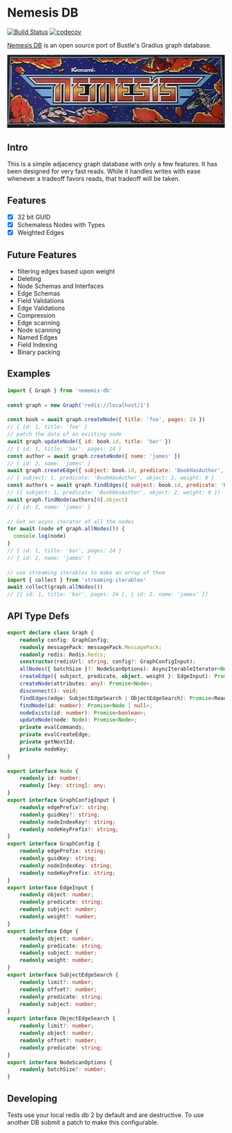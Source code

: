 # Nemesis DB
[![Build Status](https://travis-ci.org/reconbot/nemesis-db.svg?branch=master)](https://travis-ci.org/reconbot/nemesis-db)
[![codecov](https://codecov.io/gh/reconbot/nemesis-db/branch/master/graph/badge.svg)](https://codecov.io/gh/reconbot/nemesis-db)


[Nemesis DB](https://www.arcade-museum.com/game_detail.php?game_id=8842) is an open source port of Bustle's Gradius graph database.

![](nemesis.jpg)


## Intro

This is a simple adjacency graph database with only a few features. It has been designed for very fast reads. While it handles writes with ease whenever a tradeoff favors reads, that tradeoff will be taken.

## Features
- [x] 32 bit GUID
- [x] Schemaless Nodes with Types
- [x] Weighted Edges

## Future Features
- filtering edges based upon weight
- Deleting
- Node Schemas and Interfaces
- Edge Schemas
- Field Validations
- Edge Validations
- Compression
- Edge scanning
- Node scanning
- Named Edges
- Field Indexing
- Binary packing

## Examples

```js
import { Graph } from 'nememis-db'

const graph = new Graph('redis://localhost/1')

const book = await graph.createNode({ title: 'foo', pages: 24 })
// { id: 1, title: 'foo' }
// patch the data of an existing node
await graph.updateNode({ id: book.id, title: 'bar' })
// { id: 1, title: 'bar', pages: 24 }
const author = await graph.createNode({ name: 'james' })
// { id: 2, name: 'james' }
await graph.createEdge({ subject: book.id, predicate: 'BookHasAuthor', object: author.id })
// { subject: 1, predicate: 'BookHasAuthor', object: 2, weight: 0 }
const authors = await graph.findEdges({ subject: book.id, predicate: 'BookHasAuthor' })
// [{ subject: 1, predicate: 'BookHasAuthor', object: 2, weight: 0 }]
await graph.findNode(authors[0].object)
// { id: 2, name: 'james' }

// Get an async iterator of all the nodes
for await (node of graph.allNodes()) {
  console.log(node)
}
// { id: 1, title: 'bar', pages: 24 }
// { id: 2, name: 'james' }

// use streaming iterables to make an array of them
import { collect } from 'streaming-iterables'
await collect(graph.allNodes())
// [{ id: 1, title: 'bar', pages: 24 }, { id: 2, name: 'james' }]
```

## API Type Defs

```ts
export declare class Graph {
    readonly config: GraphConfig;
    readonly messagePack: messagePack.MessagePack;
    readonly redis: Redis.Redis;
    constructor(redisUrl: string, config?: GraphConfigInput);
    allNodes({ batchSize }?: NodeScanOptions): AsyncIterableIterator<Node>;
    createEdge({ subject, predicate, object, weight }: EdgeInput): Promise<Edge>;
    createNode(attributes: any): Promise<Node>;
    disconnect(): void;
    findEdges(edge: SubjectEdgeSearch | ObjectEdgeSearch): Promise<ReadonlyArray<Edge>>;
    findNode(id: number): Promise<Node | null>;
    nodeExists(id: number): Promise<boolean>;
    updateNode(node: Node): Promise<Node>;
    private evalCommands;
    private evalCreateEdge;
    private getNextId;
    private nodeKey;
}

export interface Node {
    readonly id: number;
    readonly [key: string]: any;
}
export interface GraphConfigInput {
    readonly edgePrefix?: string;
    readonly guidKey?: string;
    readonly nodeIndexKey?: string;
    readonly nodeKeyPrefix?: string;
}
export interface GraphConfig {
    readonly edgePrefix: string;
    readonly guidKey: string;
    readonly nodeIndexKey: string;
    readonly nodeKeyPrefix: string;
}
export interface EdgeInput {
    readonly object: number;
    readonly predicate: string;
    readonly subject: number;
    readonly weight?: number;
}
export interface Edge {
    readonly object: number;
    readonly predicate: string;
    readonly subject: number;
    readonly weight: number;
}
export interface SubjectEdgeSearch {
    readonly limit?: number;
    readonly offset?: number;
    readonly predicate: string;
    readonly subject: number;
}
export interface ObjectEdgeSearch {
    readonly limit?: number;
    readonly object: number;
    readonly offset?: number;
    readonly predicate: string;
}
export interface NodeScanOptions {
    readonly batchSize?: number;
}

```

## Developing

Tests use your local redis db 2 by default and are destructive. To use another DB submit a patch to make this configurable.
